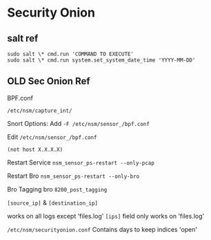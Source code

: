 # Security Onion

## salt ref
```
sudo salt \* cmd.run 'COMMAND TO EXECUTE'
sudo salt \* cmd.run system.set_system_date_time 'YYYY-MM-DD'
```


## OLD Sec Onion Ref
BPF.conf

`/etc/nsm/capture_int/`

Snort Options: Add `-F /etc/nsm/sensor_/bpf.conf`

Edit `/etc/nsm/sensor_/bpf.conf`
```
(not host X.X.X.X)
```
Restart Service
`nsm_sensor_ps-restart --only-pcap`

Restart Bro
`nsm_sensor_ps-restart --only-bro`

Bro Tagging
bro `8200_post_tagging`

`[source_ip]` & `[destination_ip]`

works on all logs except 'files.log'
`[ips]` field only works on 'files.log'

`/etc/nsm/securityonion.conf` Contains days to keep indices 'open'
